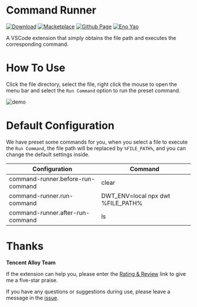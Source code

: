 # Command Runner

<a href="https://marketplace.visualstudio.com/items?itemName=Wscats.command-runner"><img src="https://img.shields.io/badge/Download-+-orange" alt="Download" /></a>
<a href="https://marketplace.visualstudio.com/items?itemName=Wscats.command-runner"><img src="https://img.shields.io/badge/Macketplace-v1.X-brightgreen" alt="Macketplace" /></a>
<a href="https://github.com/Wscats/command-runner"><img src="https://img.shields.io/badge/Github Page-Wscats-yellow" alt="Github Page" /></a>
<a href="https://github.com/Wscats"><img src="https://img.shields.io/badge/Author-Eno Yao-blueviolet" alt="Eno Yao" /></a>

A VSCode extension that simply obtains the file path and executes the corresponding command.

# How To Use

Click the file directory, select the file, right click the mouse to open the menu bar and select the `Run Command` option to run the preset command.

![demo](./public/demo.gif)

# Default Configuration

We have preset some commands for you, when you select a file to execute the `Run Command`, the file path will be replaced by `%FILE_PATH%`, and you can change the default settings inside.

| Configuration                     | Command                           |
| --------------------------------- | --------------------------------- |
| command-runner.before-run-command | clear                             |
| command-runner.run-command        | DWT_ENV=local npx dwt %FILE_PATH% |
| command-runner.after-run-command  | ls                                |

# Thanks

<b>Tencent Alloy Team</b>

<!-- <b><details><summary>Tencent Alloy Team</summary></b>

| [<img src="https://avatars1.githubusercontent.com/u/17243165?s=460&v=4" width="60px;"/><br /><sub>Eno Yao</sub>](https://github.com/Wscats) |
| ------------------------------------------------------------------------------------------------------------------------------------------- |
</details> -->

If the extension can help you, please enter the [Rating & Review](https://marketplace.visualstudio.com/items?itemName=Wscats.command-runner&ssr=false#review-details) link to give me a five-star praise.

If you have any questions or suggestions during use, please leave a message in the [issue](https://github.com/Wscats/command-runner/issues/new).
